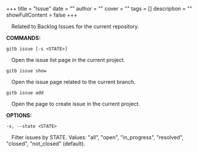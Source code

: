 +++
title = "Issue"
date = ""
author = ""
cover = ""
tags = []
description = ""
showFullContent = false
+++

&emsp;Related to Backlog Issues for the current repository.

__COMMANDS:__

`gitb issue [-s <STATE>]`

&emsp;Open the issue list page in the current project.

`gitb issue show`

&emsp;Open the issue page related to the current branch.

`gitb issue add`

&emsp;Open the page to create issue in the current project.

__OPTIONS:__

`-s, --state <STATE>`

&emsp;Filter issues by STATE. Values: "all", "open", "in_progress", "resolved", "closed", "not_closed" (default).